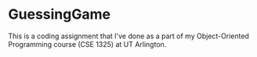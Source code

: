 # GuessingGame

This is a coding assignment that I've done as a part of my Object-Oriented Programming course (CSE 1325) at UT Arlington.
